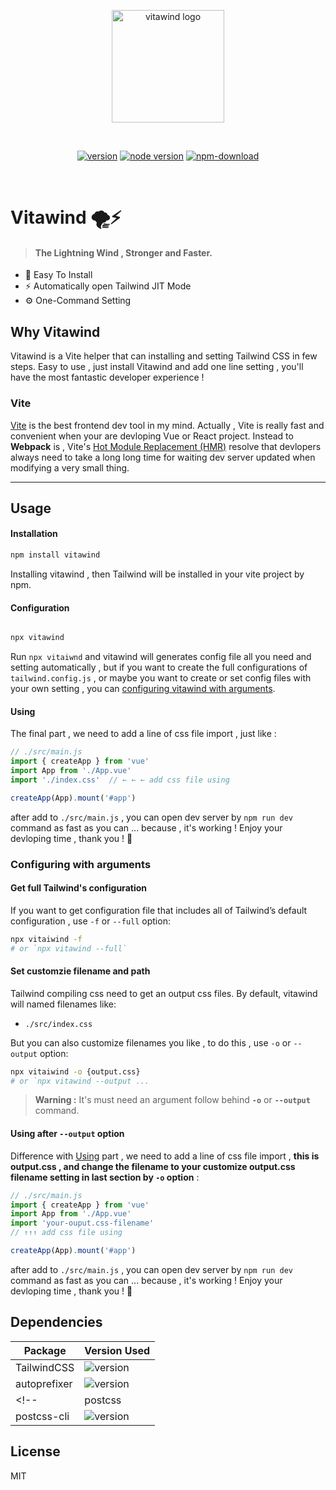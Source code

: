 <p align="center">
  <a href="https://www.github.com/huibizhang/vitawind" target="_blank" rel="noopener noreferrer">
    <img width="180" src="https://huibizhang.com/vitawind/logo.svg" alt="vitawind logo">
  </a>
</p>
<br>
<p align="center">
  <span>
    <a href="https://npmjs.com/package/vite"><img src="https://img.shields.io/npm/v/vitawind?style=flat-square" alt="version"></a>
    <a href="https://nodejs.org/en/about/releases/"><img src="https://img.shields.io/node/v/vitawind?style=flat-square" alt="node version"></a>
    <a href="https://nodejs.org/en/about/releases/"><img src="https://img.shields.io/npm/dw/vitawind?style=flat-square" alt="npm-download"></a>
  </span>
  <!-- <br>
  <span>
    <span id="dep">- Dependencies -</span><br>
    <a href="https://npmjs.com/package/vite"><img src="https://img.shields.io/github/package-json/dependency-version/huibizhang/vitawind/tailwindcss?style=flat-square" alt="tailwindcss"></a>
    <a href="https://npmjs.com/package/vite"><img src="https://img.shields.io/github/package-json/dependency-version/huibizhang/vitawind/postcss?style=flat-square" alt="postcss"></a>
    <a href="https://npmjs.com/package/vite"><img src="https://img.shields.io/github/package-json/dependency-version/huibizhang/vitawind/autoprefixer?style=flat-square" alt="tailwindcss"></a>
  </span> -->

</p>
<br/>

# Vitawind 🌪⚡

> #### The Lightning Wind , Stronger and Faster.

- 🧰 Easy To Install
- ⚡️ Automatically open Tailwind JIT Mode
- ⚙ One-Command Setting

## Why Vitawind
Vitawind is a Vite helper that can installing and setting Tailwind CSS in few steps. Easy to use , just install Vitawind and add one line setting , you'll have the most fantastic developer experience !

### Vite
[Vite](https://vitejs.dev/) is the best frontend dev tool in my mind. Actually , Vite is really fast and convenient when your are devloping Vue or React project. Instead to **Webpack** is , Vite's [Hot Module Replacement (HMR)](https://vitejs.dev/guide/features.html#hot-module-replacement) resolve that devlopers always need to take a long long time for waiting dev server updated when  modifying a very small thing.

<!-- ### What's the problem ?
Even though Vite is very fast , very helpful for devloping web application , but still have a problem. When you're using [TailwindCSS](https://tailwindcss.tw/) and **configuring purge or JIT mode** , you may need to re-build the css file which you're using in pages  because that **Tailwind will tree-shake the unused class** to keep the css file's size is small.

Because of this, you need to let Tailwind rebuild automatically when dev server is hot-updating , or you'll **never see your changes are active**. (Restart dev server can rebuild Tailwind before the port open , but make sure your Tailwind is in JIT mode.)

In the case of [VueCLI](https://cli.vuejs.org/) , we can using Webpack and [BrowserSync](https://alexanderzeitler.com/articles/watch-tailwind-changes-update-browser-sync/) to make it effact , but what about Vite ? Vite have own mechanism of hot-update , it's hard to detect timing from outside to rebuild. -->

---

## Usage

#### Installation
```bash
npm install vitawind 
```
Installing vitawind , then Tailwind will be installed in your vite project by npm.

#### Configuration
```bash

npx vitawind
```
Run `npx vitaiwnd` and vitawind will generates config file all you need and setting automatically , but if you want to create the full configurations of `tailwind.config.js` , or maybe you want to create or set config files with your own setting , you can [configuring vitawind with arguments](#configuring-with-arguments).

#### Using
The final part , we need to add a line of css file import , just like :
```js
// ./src/main.js
import { createApp } from 'vue'
import App from './App.vue'
import './index.css'  // ← ← ← add css file using

createApp(App).mount('#app')
```
after add to `./src/main.js` , you can open dev server by `npm run dev` command as fast as you can ... because , it's working ! Enjoy your devloping time , thank you ! 🤪
<br>

### Configuring with arguments

#### Get full Tailwind's configuration
If you want to get configuration file that includes all of Tailwind’s default configuration , use  `-f` or `--full` option:
```bash
npx vitaiwind -f
# or `npx vitawind --full`
```

#### Set customzie filename and path
<!-- Tailwind compiliing css need to get a source and output 2 css files. By default, vitawind will named filenames like: -->
Tailwind compiling css need to get an output css files. By default, vitawind will named filenames like:

<!-- - source css file: `tailwind.css`
- output css file:`./src/index.css` -->
- `./src/index.css`

But you can also customize filenames you like , to do this , use  `-o` or `--output` option:
<!-- ```bash
npx vitaiwind -o {tailwind.css} {output.css}
# or `npx vitawind --output ...
``` -->
```bash
npx vitaiwind -o {output.css}
# or `npx vitawind --output ...
```
<!-- > **Warning :** It's must need 2 arguments follow behind **`-o`** or **`--output`** command , you can't just only set one filename . -->
> **Warning :** It's must need an argument follow behind **`-o`** or **`--output`** command.

#### Using after `--output` option
Difference with [Using](#using) part , we need to add a line of css file import , **this is output.css , and change the filename to your customize output.css filename setting in last section by `-o` option** :
```js
// ./src/main.js
import { createApp } from 'vue'
import App from './App.vue'
import 'your-ouput.css-filename'
// ↑↑↑ add css file using

createApp(App).mount('#app')
```
after add to `./src/main.js` , you can open dev server by `npm run dev` command as fast as you can ... because , it's working ! Enjoy your devloping time , thank you ! 🤪
<br>

<!-- There is one more argument `-m` ( or `--manual` ) that has not been mentioned yet , for good to find , it's will introduction in [Manually](#manually) part.

<br>

### Manually
#### Add config to file manually
Vitawind will add config to `vite.config.js` automatically , but if your want to add it manually , use `-m` or `--manually` option :
```bash
npx vitaiwind -m
# or `npx vitawind --manually
```
and then, import Vitawind in `vite.config.js` :
```js
// vite.config.js
import { defineConfig } from 'vite'
import vue from '@vitejs/plugin-vue'
...
// add vitawind import for vite
import vitawind from 'vitawind'

// https://vitejs.dev/config/
export default defineConfig({
    plugins: [
        vue(),
        ...
        // add vitawind using in plugins list.
        vitawind()

        // if you had ran `-o`, you need to 
        // add your source.css and output.css file for vitawind
        vitawind('your-source.css-file','your-output.css-file')
    ]
})
```
---
<br> -->

## Dependencies 

| Package                                                       | Version Used                                                                                                                                           |
| ------------------------------------------------------------- | :----------------------------------------------------------------------------------------------------------------------------------------------------- |
| TailwindCSS                                                   | ![version](https://img.shields.io/github/package-json/dependency-version/huibizhang/vitawind/tailwindcss?style=flat-square&label=%20)                  |
| autoprefixer                                                  | ![version](https://img.shields.io/github/package-json/dependency-version/huibizhang/vitawind/autoprefixer?style=flat-square&label=%20)                 |
<!-- | postcss                                                       | ![version](https://img.shields.io/github/package-json/dependency-version/huibizhang/vitawind/postcss?style=flat-square&label=%20)                      |
| postcss-cli                                                   | ![version](https://img.shields.io/github/package-json/dependency-version/huibizhang/vitawind/postcss-cli?style=flat-square&label=%20)                  | -->

<!-- ## Contribution -->

## License

MIT